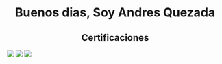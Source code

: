

<h1 align = "center">Buenos dias, Soy Andres Quezada</h1>
<h2 align = "center">Certificaciones</h2>

<img src="https://imgur.com/Vs7akQt">
<img src="https://imgur.com/a/Fz6PnPe">
<img src="https://imgur.com/a/knkOlsa">


